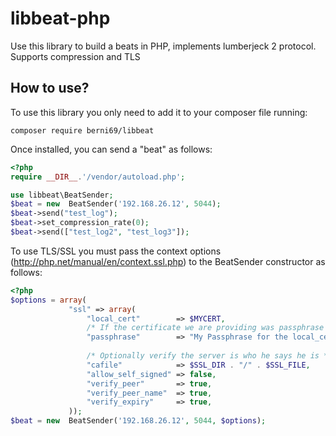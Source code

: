 # libbeat-php
Use this library to build a beats in PHP, implements lumberjeck 2 protocol. Supports compression and TLS

## How to use? 

To use this library you only need to add it to your composer file running: 

```
composer require berni69/libbeat
```

Once installed, you can send a "beat" as follows:

```php
<?php
require __DIR__.'/vendor/autoload.php';

use libbeat\BeatSender;
$beat = new  BeatSender('192.168.26.12', 5044);
$beat->send("test_log");
$beat->set_compression_rate(0);
$beat->send(["test_log2", "test_log3"]);
```

To use TLS/SSL you must pass the context options (http://php.net/manual/en/context.ssl.php) to the BeatSender constructor as follows:

```php
<?php
$options = array(
             "ssl" => array(
                 "local_cert"        => $MYCERT,
                 /* If the certificate we are providing was passphrase encoded, we need to set it here */
                 "passphrase"        => "My Passphrase for the local_cert",
         
                 /* Optionally verify the server is who he says he is */
                 "cafile"            => $SSL_DIR . "/" . $SSL_FILE,
                 "allow_self_signed" => false,
                 "verify_peer"       => true,
                 "verify_peer_name"  => true,
                 "verify_expiry"     => true,
             ));
$beat = new  BeatSender('192.168.26.12', 5044, $options);
```